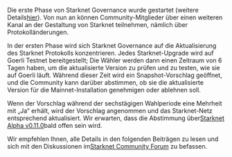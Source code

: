 Die erste Phase von Starknet Governance wurde gestartet (weitere Details[hier](https://www.starknet.io/en/posts/governance/starknets-governance-first-phase)). Von nun an können Community-Mitglieder über einen weiteren Kanal an der Gestaltung von Starknet teilnehmen, nämlich über Protokolländerungen.

In der ersten Phase wird sich Starknet Governance auf die Aktualisierung des Starknet Protokolls konzentrieren. Jedes Starknet-Upgrade wird auf Goerli Testnet bereitgestellt; Die Wähler werden dann einen Zeitraum von 6 Tagen haben, um die aktualisierte Version zu prüfen und zu testen, wie sie auf Goerli läuft. Während dieser Zeit wird ein Snapshot-Vorschlag geöffnet, und die Community kann darüber abstimmen, ob sie die aktualisierte Version für die Mainnet-Installation genehmigen oder ablehnen soll.

Wenn der Vorschlag während der sechstägigen Wahlperiode eine Mehrheit mit „Ja“ erhält, wird der Vorschlag angenommen und das Starknet-Netz entsprechend aktualisiert. Wir erwarten, dass die Abstimmung über[Starknet Alpha v0.11.0](https://docs.starknet.io/documentation/starknet_versions/upcoming_versions/#what_to_expect)bald offen sein wird.

Wir empfehlen Ihnen, alle Details in den folgenden Beiträgen zu lesen und sich mit den Diskussionen im[Starknet Community Forum](https://community.starknet.io/) zu befassen.